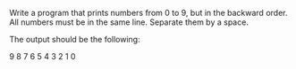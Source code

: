 Write a program that prints numbers from 0 to 9, but in the backward order. All numbers must be in the same line. Separate them by a space. 

The output should be the following:

9 8 7 6 5 4 3 2 1 0